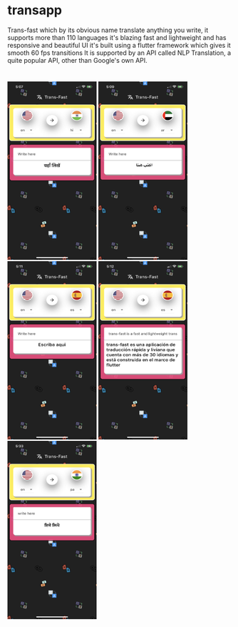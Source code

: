 # transapp

Trans-fast which by its obvious name translate anything you write, it supports more than 110 languages it's blazing fast and lightweight and has responsive and beautiful UI
it's built using a flutter framework which gives it smooth 60 fps transitions
It is supported by an API called NLP Translation, a quite popular API, other than Google's own API.


# 
<img src="https://github.com/uttkarshrastogi/transFast/blob/master/IMG_7677.PNG" data-canonical-src="https://gyazo.com/eb5c5741b6a9a16c692170a41a49c858.png" width="200" height="400" />

<img src="https://github.com/uttkarshrastogi/transFast/blob/master/IMG_7678.PNG" data-canonical-src="https://gyazo.com/eb5c5741b6a9a16c692170a41a49c858.png" width="200" height="400" />

<img src="https://github.com/uttkarshrastogi/transFast/blob/master/IMG_7679.PNG" data-canonical-src="https://gyazo.com/eb5c5741b6a9a16c692170a41a49c858.png" width="200" height="400" />

<img src="https://github.com/uttkarshrastogi/transFast/blob/master/IMG_7680.PNG" data-canonical-src="https://gyazo.com/eb5c5741b6a9a16c692170a41a49c858.png" width="200" height="400" />





<img src="https://github.com/uttkarshrastogi/transFast/blob/master/IMG_7682.PNG" data-canonical-src="https://gyazo.com/eb5c5741b6a9a16c692170a41a49c858.png" width="200" height="400" />



